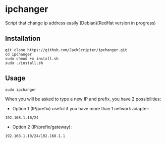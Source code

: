# ipchanger
Script that change ip address easily (Debian)(RedHat version in progress)

Installation
-
```
git clone https://github.com/JackScripter/ipchanger.git
cd ipchanger
sudo chmod +x install.sh
sudo ./install.sh
```
Usage
-
```
sudo ipchanger
```
When you will be asked to type a new IP and prefix, you have 2 possibilities:
- Option 1 (IP/prefix) useful if you have more than 1 network adapter:
```
192.168.1.10/24
```
- Option 2 (IP/prefix/gateway):
```
192.168.1.10/24/192.168.1.1
```
